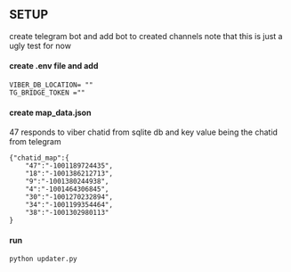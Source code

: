 ## SETUP 

create telegram bot and add bot to created channels 
note that this is just a ugly test for now

#### create .env file and add 

```
VIBER_DB_LOCATION= ""
TG_BRIDGE_TOKEN =""
```

#### create map_data.json
47 responds to viber chatid from sqlite db and key value being the chatid from telegram 
```
{"chatid_map":{
    "47":"-1001189724435",
    "18":"-1001386212713",
    "9":"-1001380244938",
    "4":"-1001464306845",
    "30":"-1001270232894", 
    "34":"-1001199354464", 
    "38":"-1001302980113"
}

```


#### run 
```
python updater.py
```



